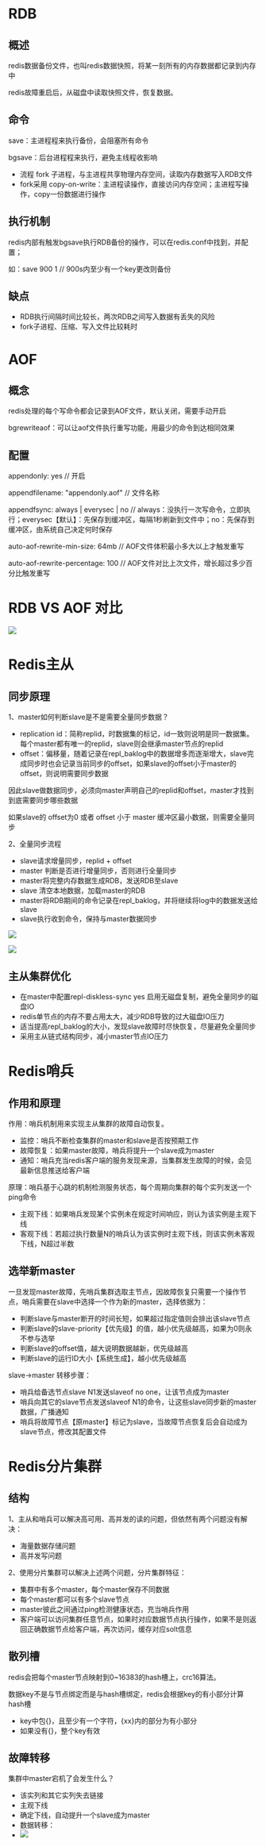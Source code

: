 # RDB

## 概述

redis数据备份文件，也叫redis数据快照，将某一刻所有的内存数据都记录到内存中

redis故障重启后，从磁盘中读取快照文件，恢复数据。

## 命令

save：主进程程来执行备份，会阻塞所有命令

bgsave：后台进程程来执行，避免主线程收影响

- 流程 fork 子进程，与主进程共享物理内存空间，读取内存数据写入RDB文件
- fork采用 copy-on-write：主进程读操作，直接访问内存空间；主进程写操作，copy一份数据进行操作

## 执行机制

redis内部有触发bgsave执行RDB备份的操作，可以在redis.conf中找到，并配置；

如：save 900 1 // 900s内至少有一个key更改则备份

## 缺点

- RDB执行间隔时间比较长，两次RDB之间写入数据有丢失的风险
- fork子进程、压缩、写入文件比较耗时

# AOF

## 概念

redis处理的每个写命令都会记录到AOF文件，默认关闭，需要手动开启

bgrewriteaof：可以让aof文件执行重写功能，用最少的命令到达相同效果

## 配置

appendonly: yes // 开启

appendfilename: "appendonly.aof" // 文件名称

appendfsync: always | everysec | no  // always：没执行一次写命令，立即执行；everysec【默认】：先保存到缓冲区，每隔1秒刷新到文件中；no：先保存到缓冲区，由系统自己决定何时保存

auto-aof-rewrite-min-size: 64mb // AOF文件体积最小多大以上才触发重写

auto-aof-rewrite-percentage: 100 // AOF文件对比上次文件，增长超过多少百分比触发重写

# RDB VS AOF 对比

![](image/笔记/1722871105701.png)

# Redis主从

## 同步原理

1、master如何判断slave是不是需要全量同步数据？

- replication id：简称replid，时数据集的标记，id一致则说明是同一数据集。每个master都有唯一的replid，slave则会继承master节点的replid
- offset：偏移量，随着记录在repl_baklog中的数据增多而逐渐增大，slave完成同步时也会记录当前同步的offset，如果slave的offset小于master的offset，则说明需要同步数据

因此slave做数据同步，必须向master声明自己的replid和offset，master才找到到底需要同步哪些数据

如果slave的 offset为0 或者 offset 小于 master 缓冲区最小数据，则需要全量同步

2、全量同步流程

- slave请求增量同步，replid + offset
- master 判断是否进行增量同步，否则进行全量同步
- master将完整内存数据生成RDB，发送RDB至slave
- slave 清空本地数据，加载master的RDB
- master将RDB期间的命令记录在repl_baklog，并将继续将log中的数据发送给slave
- slave执行收到命令，保持与master数据同步

![](image/笔记/1722872221990.png)

![](image/笔记/1722873196301.png)

## 主从集群优化

- 在master中配置repl-diskless-sync yes 启用无磁盘复制，避免全量同步的磁盘IO
- redis单节点的内存不要占用太大，减少RDB导致的过大磁盘IO压力
- 适当提高repl_baklog的大小，发现slave故障时尽快恢复，尽量避免全量同步
- 采用主从链式结构同步，减小master节点IO压力

# Redis哨兵

## 作用和原理

作用：哨兵机制用来实现主从集群的故障自动恢复。

- 监控：哨兵不断检查集群的master和slave是否按预期工作
- 故障恢复：如果master故障，哨兵将提升一个slave成为master
- 通知：哨兵充当redis客户端的服务发现来源，当集群发生故障的时候，会见最新信息推送给客户端

原理：哨兵基于心跳的机制检测服务状态，每个周期向集群的每个实列发送一个ping命令

- 主观下线：如果哨兵发现某个实例未在规定时间响应，则认为该实例是主观下线
- 客观下线：若超过执行数量N的哨兵认为该实例时主观下线，则该实例未客观下线，N超过半数

## 选举新master

一旦发现master故障，先哨兵集群选取主节点，因故障恢复只需要一个操作节点，哨兵需要在slave中选择一个作为新的master，选择依据为：

- 判断slave与master断开的时间长短，如果超过指定值则会排出该slave节点
- 判断slave的slave-priority【优先级】的值，越小优先级越高，如果为0则永不参与选举
- 判断slave的offset值，越大说明数据越新，优先级越高
- 判断slave的运行ID大小【系统生成】，越小优先级越高

slave->master 转移步骤：

- 哨兵给备选节点slave N1发送slaveof no one，让该节点成为master
- 哨兵向其它的slave节点发送slaveof N1的命令，让这些slave同步新的master数据，广播通知
- 哨兵将故障节点【原master】标记为slave，当故障节点恢复后会自动成为slave节点，修改其配置文件

# Redis分片集群

## 结构

1、主从和哨兵可以解决高可用、高并发的读的问题，但依然有两个问题没有解决：

- 海量数据存储问题
- 高并发写问题

2、使用分片集群可以解决上述两个问题，分片集群特征：

- 集群中有多个master，每个master保存不同数据
- 每个master都可以有多个slave节点
- master彼此之间通过ping检测健康状态，充当哨兵作用
- 客户端可以访问集群任意节点，如果时对应数据节点执行操作，如果不是则返回正确数据节点给客户端，再次访问，缓存对应solt信息

## 散列槽

redis会把每个master节点映射到0~16383的hash槽上，crc16算法。

数据key不是与节点绑定而是与hash槽绑定，redis会根据key的有小部分计算hash槽

- key中包{}，且至少有一个字符，{xx}内的部分为有小部分
- 如果没有{}，整个key有效

## 故障转移

集群中master宕机了会发生什么？

- 该实列和其它实列失去链接
- 主观下线
- 确定下线，自动提升一个slave成为master
- 数据转移：
- ![](image/笔记/1723042010869.png)
